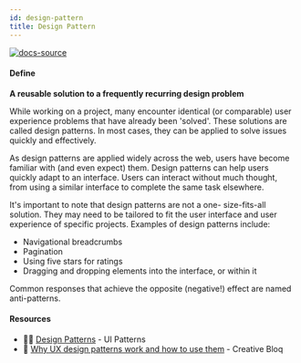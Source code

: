 ```yaml
---
id: design-pattern
title: Design Pattern
---
```


[![docs-source](https://img.shields.io/badge/SRC-UX%20Companion-blue)](https://play.google.com/store/apps/details?id=com.cyberduck.uxcompanion)

#### Define

**A reusable solution to a frequently recurring design problem**

While working on a project, many encounter identical (or comparable) user experience problems that have already been 'solved'. These solutions are called design patterns. In most cases, they can be applied to solve issues quickly and effectively.

As design patterns are applied widely across the web, users have become familiar with (and even expect) them. Design patterns can help users quickly adapt to an interface. Users can interact without much thought, from using a similar interface to complete the same task elsewhere.

It's important to note that design patterns are not a one- size-fits-all solution. They may need to be tailored to fit the user interface and user experience of specific projects. Examples of design patterns include:

* Navigational breadcrumbs
* Pagination
* Using five stars for ratings
* Dragging and dropping elements into the interface, or within it

Common responses that achieve the opposite (negative!) effect are named anti-patterns.

#### Resources

* 🧑‍💻 [Design Patterns](http://ui-patterns.com/patterns) - UI Patterns
* 📃 [Why UX design patterns work and how to use them](http://www.creativebloq.com/web-design/ux-design-patterns-work-91516961) - Creative Bloq
